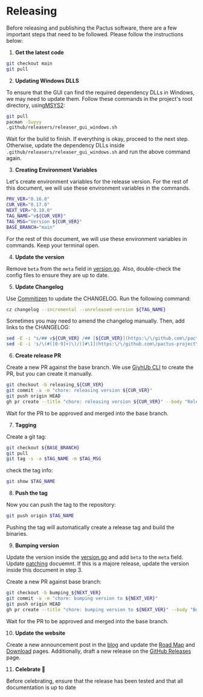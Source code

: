 # Releasing

Before releasing and publishing the Pactus software, there are a few important steps that need to be followed.
Please follow the instructions below:

1. **Get the latest code**

```bash
git checkout main
git pull
```

2. **Updating Windows DLLS**

To ensure that the GUI can find the required dependency DLLs in Windows, we may need to update them.
Follow these commands in the project's root directory, using[MSYS2](https://www.msys2.org/):

```bash
git pull
pacman -Suyyy
.github/releasers/releaser_gui_windows.sh
```

Wait for the build to finish. If everything is okay, proceed to the next step.
Otherwise, update the dependency DLLs inside `.github/releasers/releaser_gui_windows.sh` and
run the above command again.

3. **Creating Environment Variables**

Let's create environment variables for the release version.
For the rest of this document, we will use these environment variables in the commands.

```bash
PRV_VER="0.16.0"
CUR_VER="0.17.0"
NEXT_VER="0.18.0"
TAG_NAME="v${CUR_VER}"
TAG_MSG="Version ${CUR_VER}"
BASE_BRANCH="main"
```

For the rest of this document, we will use these environment variables in commands.
Keep your terminal open.

4. **Update the version**

Remove `beta` from the `meta` field in [version.go](../version/version.go).
Also, double-check the config files to ensure they are up to date.

5. **Update Changelog**

Use [Commitizen](https://github.com/commitizen-tools/commitizen) to update the CHANGELOG.
Run the following command:

```bash
cz changelog --incremental --unreleased-version ${TAG_NAME}
```

Sometimes you may need to amend the changelog manually.
Then, add links to the CHANGELOG:

```bash
sed -E -i "s/## v${CUR_VER} /## [${CUR_VER}](https:\/\/github.com\/pactus-project\/pactus\/compare\/v${PRV_VER}...v${CUR_VER}) /g" CHANGELOG.md
sed -E -i 's/\(#([0-9]+)\)/([#\1](https:\/\/github.com\/pactus-project\/pactus\/pull\/\1))/g' CHANGELOG.md
```

6. **Create release PR**

Create a new PR against the base branch.
We use [GiyhUb CLI](https://github.com/cli/cli/) to create the PR, but you can create it manually.

```bash
git checkout -b releasing_${CUR_VER}
git commit -a -m "chore: releasing version ${CUR_VER}"
git push origin HEAD
gh pr create --title "chore: releasing version ${CUR_VER}" --body "Releasing version ${CUR_VER}" --base ${BASE_BRANCH}
```

Wait for the PR to be approved and merged into the base branch.

7. **Tagging**

Create a git tag:

```bash
git checkout ${BASE_BRANCH}
git pull
git tag -s -a $TAG_NAME -m $TAG_MSG
```

check the tag info:

```bash
git show $TAG_NAME
```

8. **Push the tag**

Now you can push the tag to the repository:

```bash
git push origin $TAG_NAME
```

Pushing the tag will automatically create a release tag and build the binaries.

9. **Bumping version**

Update the version inside the [version.go](../version/version.go) and add `beta` to the `meta` field.
Update [patching](./patching.md) docuemnt.
If this is a majore release, update the version inside this document in step 3.

Create a new PR against base branch:

```bash
git checkout -b bumping_${NEXT_VER}
git commit -a -m "chore: bumping version to ${NEXT_VER}"
git push origin HEAD
gh pr create --title "chore: bumping version to ${NEXT_VER}" --body "Bumping version to ${NEXT_VER}" --base ${BASE_BRANCH}
```

Wait for the PR to be approved and merged into the base branch.

10. **Update  the website**

Create a new announcement post in the [blog](https://pactus.org/blog/) and
update the [Road Map](https://pactus.org/about/roadmap/) and
[Download](https://pactus.org/download/) pages.
Additionally, draft a new release on the
[GitHub Releases](https://github.com/pactus-project/pactus/releases) page.

11. **Celebrate 🎉**

Before celebrating, ensure that the release has been tested and that all documentation is up to date
